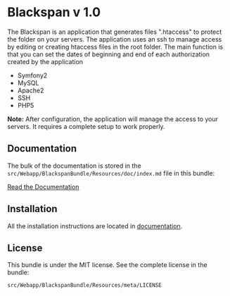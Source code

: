 Blackspan v 1.0
=============

The Blackspan is an application that generates files ".htaccess" to protect the folder on your servers.
The application uses an ssh to manage access by editing or creating htaccess files in the root folder.
The main function is that you can set the dates of beginning and end of each authorization created by the application

- Symfony2
- MySQL
- Apache2
- SSH
- PHP5


**Note:**
After configuration, the application will manage the access to your servers. 
It requires a complete setup to work properly.

Documentation
-------------

The bulk of the documentation is stored in the `src/Webapp/BlackspanBundle/Resources/doc/index.md`
file in this bundle:

[Read the Documentation](https://github.com/Blackspan/Blackspan/blob/master/src/Webapp/BlackspanBundle/Resources/doc/index.md)

Installation
------------

All the installation instructions are located in [documentation](https://github.com/).

License
-------

This bundle is under the MIT license. See the complete license in the bundle:

    src/Webapp/BlackspanBundle/Resources/meta/LICENSE
